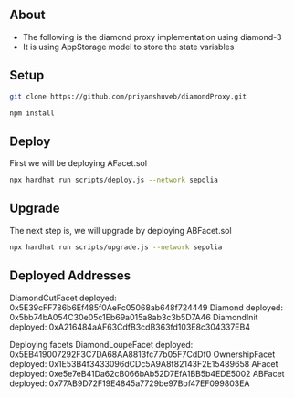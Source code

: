 ## About
- The following is the diamond proxy implementation using diamond-3
- It is using AppStorage model to store the state variables
## Setup
```bash
git clone https://github.com/priyanshuveb/diamondProxy.git
```
```bash
npm install
```

## Deploy
First we will be deploying AFacet.sol
```bash
npx hardhat run scripts/deploy.js --network sepolia
```

## Upgrade
The next step is, we will upgrade by deploying ABFacet.sol
```bash
npx hardhat run scripts/upgrade.js --network sepolia
```

## Deployed Addresses

DiamondCutFacet deployed: 0x5E39cFF786b6Ef485f0AeFc05068ab648f724449
Diamond deployed: 0x5bb74bA054C30e05c1Eb69a015a8ab3c3b5D7A46
DiamondInit deployed: 0xA216484aAF63CdfB3cdB363fd103E8c304337EB4

Deploying facets
DiamondLoupeFacet deployed: 0x5EB419007292F3C7DA68AA8813fc77b05F7CdDf0
OwnershipFacet deployed: 0x1E53B4f3433096dCDc5A9A8f82143F2E15489658
AFacet deployed: 0xe5e7eB41Da62cB066bAb52D7EfA1BB5b4EDE5002
ABFacet deployed: 0x77AB9D72F19E4845a7729be97Bbf47EF099803EA



